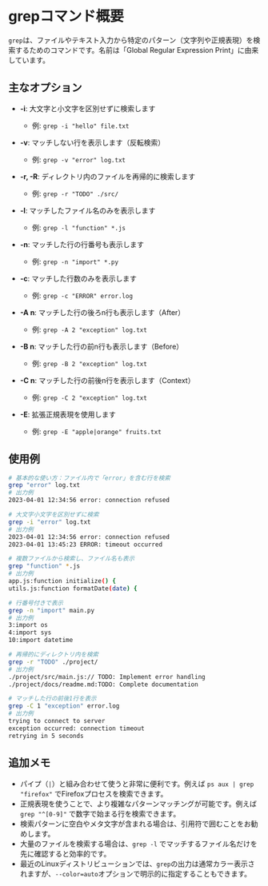 # grepコマンド概要

`grep`は、ファイルやテキスト入力から特定のパターン（文字列や正規表現）を検索するためのコマンドです。名前は「Global Regular Expression Print」に由来しています。

## 主なオプション

- **-i**: 大文字と小文字を区別せずに検索します
  - 例: `grep -i "hello" file.txt`

- **-v**: マッチしない行を表示します（反転検索）
  - 例: `grep -v "error" log.txt`

- **-r, -R**: ディレクトリ内のファイルを再帰的に検索します
  - 例: `grep -r "TODO" ./src/`

- **-l**: マッチしたファイル名のみを表示します
  - 例: `grep -l "function" *.js`

- **-n**: マッチした行の行番号も表示します
  - 例: `grep -n "import" *.py`

- **-c**: マッチした行数のみを表示します
  - 例: `grep -c "ERROR" error.log`

- **-A n**: マッチした行の後ろn行も表示します（After）
  - 例: `grep -A 2 "exception" log.txt`

- **-B n**: マッチした行の前n行も表示します（Before）
  - 例: `grep -B 2 "exception" log.txt`

- **-C n**: マッチした行の前後n行を表示します（Context）
  - 例: `grep -C 2 "exception" log.txt`

- **-E**: 拡張正規表現を使用します
  - 例: `grep -E "apple|orange" fruits.txt`

## 使用例

```bash
# 基本的な使い方：ファイル内で「error」を含む行を検索
grep "error" log.txt
# 出力例
2023-04-01 12:34:56 error: connection refused

# 大文字小文字を区別せずに検索
grep -i "error" log.txt
# 出力例
2023-04-01 12:34:56 error: connection refused
2023-04-01 13:45:23 ERROR: timeout occurred

# 複数ファイルから検索し、ファイル名も表示
grep "function" *.js
# 出力例
app.js:function initialize() {
utils.js:function formatDate(date) {

# 行番号付きで表示
grep -n "import" main.py
# 出力例
3:import os
4:import sys
10:import datetime

# 再帰的にディレクトリ内を検索
grep -r "TODO" ./project/
# 出力例
./project/src/main.js:// TODO: Implement error handling
./project/docs/readme.md:TODO: Complete documentation

# マッチした行の前後1行を表示
grep -C 1 "exception" error.log
# 出力例
trying to connect to server
exception occurred: connection timeout
retrying in 5 seconds
```

## 追加メモ

- パイプ（`|`）と組み合わせて使うと非常に便利です。例えば `ps aux | grep "firefox"` でFirefoxプロセスを検索できます。
- 正規表現を使うことで、より複雑なパターンマッチングが可能です。例えば `grep "^[0-9]"` で数字で始まる行を検索できます。
- 検索パターンに空白やメタ文字が含まれる場合は、引用符で囲むことをお勧めします。
- 大量のファイルを検索する場合は、`grep -l` でマッチするファイル名だけを先に確認すると効率的です。
- 最近のLinuxディストリビューションでは、`grep`の出力は通常カラー表示されますが、`--color=auto`オプションで明示的に指定することもできます。